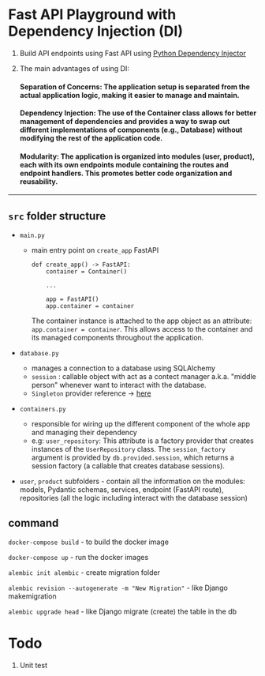 # Fast API Playground with Dependency Injection (DI)
1.  Build API endpoints using Fast API using [Python Dependency Injector](https://python-dependency-injector.ets-labs.org/introduction/di_in_python.html)

2. The main advantages of using DI:
    #### Separation of Concerns: The application setup is separated from the actual application logic, making it easier to manage and maintain.

    #### Dependency Injection: The use of the Container class allows for better management of dependencies and provides a way to swap out different implementations of components (e.g., Database) without modifying the rest of the application code.

    #### Modularity: The application is organized into modules (user, product), each with its own endpoints module containing the routes and endpoint handlers. This promotes better code organization and reusability.

---
## `src` folder structure
- `main.py` 
    - main entry point on `create_app` FastAPI
        ```
        def create_app() -> FastAPI:
            container = Container()

            ...

            app = FastAPI()
            app.container = container
        ```
        The container instance is attached to the app object as an attribute: `app.container = container`. This allows access to the container and its managed components throughout the application.
    
- `database.py` 
    - manages a connection to a database using SQLAlchemy
    - `session` : callable object with act as a contect manager a.k.a. "middle person" whenever want to interact with the database.
    - `Singleton` provider reference -> [here](https://refactoring.guru/design-patterns/singleton)
- `containers.py` 
    - responsible for wiring up the different component of the whole app and managing their dependency
    - e.g: `user_repository`: This attribute is a factory provider that creates instances of the `UserRepository` class. The `session_factory` argument is provided by `db.provided.session`, which returns a session factory (a callable that creates database sessions).

- `user`, `product` subfolders - contain all the information on the modules: models, Pydantic schemas, services, endpoint (FastAPI route), repositories (all the logic including interact with the database session)







## command
```docker-compose build``` - to build the docker image

```docker-compose up``` - run the docker images

```alembic init alembic``` - create migration folder

```alembic revision --autogenerate -m "New Migration"``` - like Django makemigration 

```alembic upgrade head``` - like Django migrate (create) the table in the db



# Todo
1. Unit test